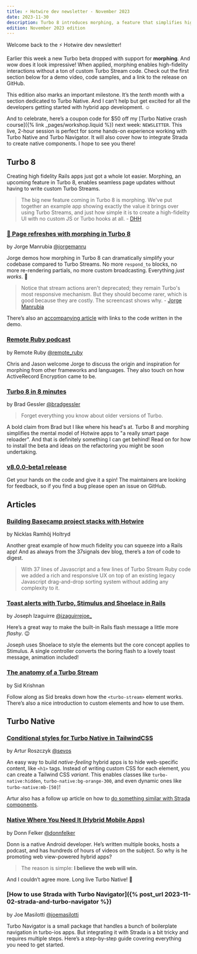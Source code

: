```yaml
---
title: ⚡️ Hotwire dev newsletter - November 2023
date: 2023-11-30
description: Turbo 8 introduces morphing, a feature that simplifies high-fidelity interactions in Rails apps. Also, a coupon code for the upcoming Turbo Native crash course next week.
edition: November 2023 edition
---
```


Welcome back to the ⚡️ Hotwire dev newsletter!

Earlier this week a new Turbo beta dropped with support for **morphing**. And wow does it look impressive! When applied, morphing enables high-fidelity interactions without a ton of custom Turbo Stream code. Check out the first section below for a demo video, code samples, and a link to the release on GitHub.

This edition also marks an important milestone. It’s the _tenth_ month with a section dedicated to Turbo Native. And I can’t help but get excited for all the developers getting started with hybrid app development. ☺️

And to celebrate, here’s a coupon code for $50 off my [Turbo Native crash course]({% link _pages/workshop.liquid %}) next week: `NEWSLETTER`. This live, 2-hour session is perfect for some hands-on experience working with Turbo Native and Turbo Navigator. It will also cover how to integrate Strada to create native components. I hope to see you there!

## Turbo 8

Creating high fidelity Rails apps just got a whole lot easier. Morphing, an upcoming feature in Turbo 8, enables seamless page updates without having to write custom Turbo Streams.

> The big new feature coming in Turbo 8 is morphing. We've put together an example app showing exactly the value it brings over using Turbo Streams, and just how simple it is to create a high-fidelity UI with no custom JS or Turbo hooks at all. - [DHH](https://x.com/dhh/status/1729289951525871830?s=20)

### [🎥 Page refreshes with morphing in Turbo 8](https://www.youtube.com/watch?v=hKKycPLN-sk)

by Jorge Manrubia [@jorgemanru](https://twitter.com/jorgemanru)

Jorge demos how morphing in Turbo 8 can dramatically simplify your codebase compared to Turbo Streams. No more `respond_to` blocks, no more re-rendering partials, no more custom broadcasting. Everything _just works_. 🤩

> Notice that stream actions aren't deprecated; they remain Turbo's most responsive mechanism. But they should become rarer, which is good because they are costly. The screencast shows why. - [Jorge Manrubia](https://twitter.com/jorgemanru/status/1729080765542248730?s=20)

There’s also an [accompanying article](https://dev.37signals.com/page-refreshes-with-morphing-demo/) with links to the code written in the demo.

### [Remote Ruby podcast](https://www.remoteruby.com/2260490/13902138-turbo-morph-activerecord-encryption-with-jorge-manrubia)

by Remote Ruby [@remote_ruby](https://twitter.com/remote_ruby)

Chris and Jason welcome Jorge to discuss the origin and inspiration for morphing from other frameworks and languages. They also touch on how ActiveRecord Encryption came to be.

### [Turbo 8 in 8 minutes](https://fly.io/ruby-dispatch/turbo-8-in-8-minutes/)

by Brad Gessler [@bradgessler](https://twitter.com/bradgessler)

> Forget everything you know about older versions of Turbo.

A bold claim from Brad but I like where his head's at. Turbo 8 and morphing simplifies the mental model of Hotwire apps to "a really smart page reloader". And that is definitely something I can get behind! Read on for how to install the beta and ideas on the refactoring you might be soon undertaking.

### [v8.0.0-beta1 release](https://github.com/hotwired/turbo/releases/tag/v8.0.0-beta1)

Get your hands on the code and give it a spin! The maintainers are looking for feedback, so if you find a bug please open an issue on GitHub.

## Articles

### [Building Basecamp project stacks with Hotwire](https://dev.37signals.com/building-basecamp-project-stacks-with-hotwire/)

by Nicklas Ramhöj Holtryd

Another great example of how much fidelity you can squeeze into a Rails app! And as always from the 37signals dev blog, there’s a _ton_ of code to digest.

> With 37 lines of Javascript and a few lines of Turbo Stream Ruby code we added a rich and responsive UX on top of an existing legacy Javascript drag-and-drop sorting system without adding any complexity to it.

### [Toast alerts with Turbo, Stimulus and Shoelace in Rails](https://izaguirrejoe.dev/2022/11/09/toast-alerts-shoelace-stimulus/?utm_source=hotwireweekly&utm_medium=email&utm_campaign=week-46-using-hotwire-in-nestjs-mustachejs-with-stimulus)

by Joseph Izaguirre [@izaguirrejoe_](https://twitter.com/izaguirrejoe_)

Here’s a great way to make the built-in Rails flash message a little more _flashy_. 😉

Joseph uses Shoelace to style the elements but the core concept applies to Stimulus. A single controller converts the boring flash to a lovely toast message, animation included!

### [The anatomy of a Turbo Stream](https://www.ducktypelabs.com/the-anatomy-of-a-turbo-stream/)

by Sid Krishnan

Follow along as Sid breaks down how the `<turbo-stream>` element works. There’s also a nice introduction to custom elements and how to use them.

## Turbo Native

### [Conditional styles for Turbo Native in TailwindCSS](https://world.hey.com/sevos/conditional-styles-for-turbo-native-in-tailwindcss-974c68bf)

by Artur Roszczyk [@sevos](https://twitter.com/sevos)

An easy way to build _native-feeling_ hybrid apps is to hide web-specific content, like `<h1>` tags. Instead of writing custom CSS for each element, you can create a Tailwind CSS _variant_. This enables classes like `turbo-native:hidden`, `turbo-native:bg-orange-300`, and even dynamic ones like `turbo-native:mb-[50]`!

Artur also has a follow up article on how to [do something similar with Strada components](https://world.hey.com/sevos/strada-bridged-components-with-tailwindcss-4a7133e4).

### [Native Where You Need It (Hybrid Mobile Apps)](https://www.donnfelker.com/native-where-you-need-it/)

by Donn Felker [@donnfelker](https://twitter.com/donnfelker)

Donn is a native Android developer. He’s written multiple books, hosts a podcast, and has hundreds of hours of videos on the subject. So why is he promoting web view-powered hybrid apps?

> The reason is simple: **I believe the web will win.**

And I couldn’t agree more. Long live Turbo Native! 💪

### [How to use Strada with Turbo Navigator]({% post_url 2023-11-02-strada-and-turbo-navigator %})

by Joe Masilotti [@joemasilotti](https://twitter.com/joemasilotti)

Turbo Navigator is a small package that handles a bunch of boilerplate navigation in turbo-ios apps. But integrating it with Strada is a bit tricky and requires multiple steps. Here’s a step-by-step guide covering everything you need to get started.
